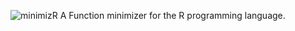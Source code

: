 ![minimizR](https://github.com/nmfs-fish-tools/minimizR/assets/4933904/1901a671-ce11-4d36-b580-ff15e85f03c3)
A Function minimizer for the R programming language.

